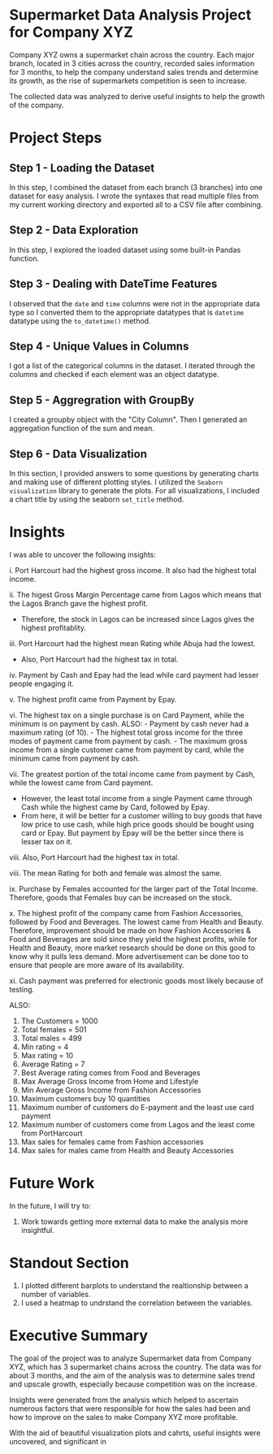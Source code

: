 

# Supermarket Data Analysis Project for Company XYZ

   Company XYZ owns a supermarket chain across the country. Each major branch, located in 3 cities across the country, recorded sales         information for 3 months, to help the company understand sales trends and determine its growth, as the rise of supermarkets competition     is seen to increase.
   
   The collected data was analyzed to derive useful insights to help the growth of the company.
   


   
# Project Steps

## Step 1 - Loading the Dataset
   In this step, I combined the dataset from each branch (3 branches) into one dataset for easy analysis. I wrote the syntaxes that read      multiple files from my current working directory and exported all to a CSV file after combining. 

## Step 2 - Data Exploration
   In this step, I explored the loaded dataset using some built-in Pandas function.

## Step 3 - Dealing with DateTime Features
   I observed that the `date` and `time` columns were not in the appropriate data type so I converted them to the appropriate datatypes        that is `datetime` datatype using the `to_datetime()` method. 
   
## Step 4 - Unique Values in Columns
   I got a list of the categorical columns in the dataset. I iterated through the columns and checked if each element was an object           datatype. 
   
## Step 5 - Aggregration with GroupBy
   I created a groupby object with the "City Column". Then I generated an aggregation function of the sum and mean.
   
## Step 6 - Data Visualization
   In this section, I provided answers to some questions by generating charts and making use of different plotting styles. I utilized the     `Seaborn visualization` library to generate the plots. For all visualizations, I included a chart title by using the seaborn `set_title`   method.



# Insights

   I was able to uncover the following insights:
   
   i. Port Harcourt had the highest gross income. It also had the highest total income.
   
   ii. The higest Gross Margin Percentage came from Lagos which means that the Lagos Branch gave the highest profit. 
   - Therefore, the stock in Lagos can be increased since Lagos gives the highest profitablity.
   
   iii. Port Harcourt had the highest mean Rating while Abuja had the lowest. 
   - Also, Port Harcourt had the highest tax in total.
   
   iv. Payment by Cash and Epay had the lead while card payment had lesser people engaging it.
   
   v. The highest profit came from Payment by Epay.
   
   vi. The highest tax on a single purchase is on Card Payment, while the minimum is on payment by cash. 
       ALSO:
       - Payment by cash never had a maximum rating (of 10). 
       - The highest total gross income for the three modes of payment came from payment by cash. 
       - The maximum gross income from a single customer came from payment by card, while the minimum came from payment by cash.

   vii. The greatest portion of the total income came from payment by Cash, while the lowest  came from Card payment.

   - However, the least total income from a single Payment came through Cash while the highest came by Card, followed by Epay.
   - From here, it will be better for a customer willing to buy goods that have low price to use cash, while high price goods should be        bought using card or Epay. But payment by Epay will be the better since there is lesser tax on it.

   viii. Also, Port Harcourt had the highest tax in total.
   
   viii. The mean Rating for both and female was almost the same.

   ix. Purchase by Females accounted for the larger part of the Total Income. Therefore, goods that Females buy can be increased on the        stock.
   
   x. The highest profit of the company came from Fashion Accessories, followed by Food and Beverages. The lowest came from Health and             Beauty. Therefore, improvement should be made on how Fashion Accessories & Food and Beverages are sold since they yield the highest         profits, while for Health and Beauty, more market research should be done on this good to know why it pulls less demand. More               advertisement can be done too to ensure that people are more aware of its availability.
   
   xi. Cash payment was preferred for electronic goods most likely because of testing.
   
   ALSO:
   1. The Customers = 1000
   2. Total females = 501
   3. Total males = 499
   4. Min rating = 4
   5. Max rating = 10
   6. Average Rating = 7
   7. Best Average rating comes from Food and Beverages
   8. Max Average Gross Income from Home and Lifestyle
   9. Min Average Gross Income from Fashion Accessories
   10. Maximum customers buy 10 quantities
   11. Maximum number of customers do E-payment and the least use card payment
   12. Maximum number of customers come from Lagos and the least come from PortHarcourt
   13. Max sales for females came from Fashion accessories
   14. Max sales for males came from Health and Beauty Accessories 

   



# Future Work

 In the future, I will try to:

 1. Work towards getting more external data to make the analysis more insightful.




# Standout Section


  1. I plotted different barplots to understand the realtionship between a number of variables.
  2. I used a heatmap to undrstand the correlation between the variables.




# Executive Summary

   The goal of the project was to analyze Supermarket data from Company XYZ, which has 3 supermarket chains across the country. The data was for about 3 months, and the aim of the analysis was to determine sales trend and upscale growth, especially because competition was on the increase. 
   
   Insights were generated from the analysis which helped to ascertain numerous factors that were responsible for how the sales had been and how to improve on the sales to make Company XYZ more profitable.
   
   With the aid of beautiful visualization plots and cahrts, useful insights were uncovered, and significant in
